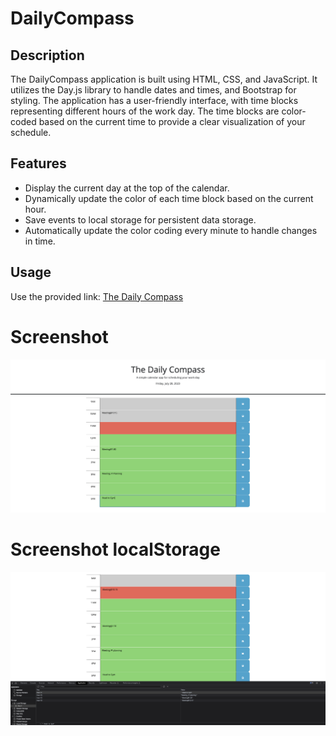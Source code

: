 # DailyCompass

## Description
The DailyCompass application is built using HTML, CSS, and JavaScript. It utilizes the Day.js library to handle dates and times, and Bootstrap for styling. The application has a user-friendly interface, with time blocks representing different hours of the work day. The time blocks are color-coded based on the current time to provide a clear visualization of your schedule.

## Features
- Display the current day at the top of the calendar.
- Dynamically update the color of each time block based on the current hour.
- Save events to local storage for persistent data storage.
- Automatically update the color coding every minute to handle changes in time.

## Usage 
Use the provided link:
[The Daily Compass](https://gregfjr.github.io/DailyCompass/)

# Screenshot 
![Screenshot](./assets/img/Screenshot%202023-07-28%20at%2011.31.26%20AM.png)


# Screenshot localStorage
![Screenshot-local](./assets/img/Screenshot%202023-07-28%20at%2010.53.19%20AM.png)